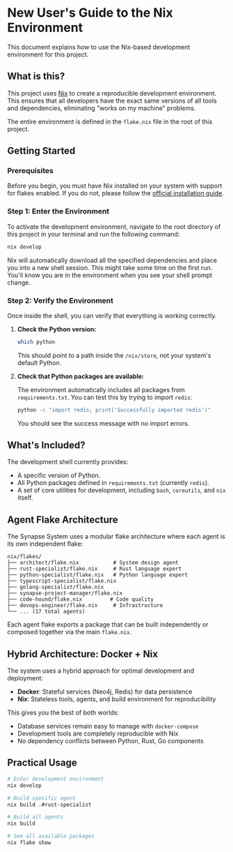# New User's Guide to the Nix Environment

This document explains how to use the Nix-based development environment for this project.

## What is this?

This project uses [Nix](https://nixos.org/) to create a reproducible development environment. This ensures that all developers have the exact same versions of all tools and dependencies, eliminating "works on my machine" problems.

The entire environment is defined in the `flake.nix` file in the root of this project.

## Getting Started

### Prerequisites

Before you begin, you must have Nix installed on your system with support for flakes enabled. If you do not, please follow the [official installation guide](https://nixos.org/download.html).

### Step 1: Enter the Environment

To activate the development environment, navigate to the root directory of this project in your terminal and run the following command:

```bash
nix develop
```

Nix will automatically download all the specified dependencies and place you into a new shell session. This might take some time on the first run. You'll know you are in the environment when you see your shell prompt change.

### Step 2: Verify the Environment

Once inside the shell, you can verify that everything is working correctly.

1.  **Check the Python version:**

    ```bash
    which python
    ```

    This should point to a path inside the `/nix/store`, not your system's default Python.

2.  **Check that Python packages are available:**

    The environment automatically includes all packages from `requirements.txt`. You can test this by trying to import `redis`:

    ```bash
    python -c "import redis; print('Successfully imported redis')"
    ```

    You should see the success message with no import errors.

## What's Included?

The development shell currently provides:

- A specific version of Python.
- All Python packages defined in `requirements.txt` (currently `redis`).
- A set of core utilities for development, including `bash`, `coreutils`, and `nix` itself.

## Agent Flake Architecture

The Synapse System uses a modular flake architecture where each agent is its own independent flake:

```
nix/flakes/
├── architect/flake.nix           # System design agent
├── rust-specialist/flake.nix     # Rust language expert
├── python-specialist/flake.nix   # Python language expert
├── typescript-specialist/flake.nix
├── golang-specialist/flake.nix
├── synapse-project-manager/flake.nix
├── code-hound/flake.nix         # Code quality
├── devops-engineer/flake.nix     # Infrastructure
└── ... (17 total agents)
```

Each agent flake exports a package that can be built independently or composed together via the main `flake.nix`.

## Hybrid Architecture: Docker + Nix

The system uses a hybrid approach for optimal development and deployment:

- **Docker**: Stateful services (Neo4j, Redis) for data persistence
- **Nix**: Stateless tools, agents, and build environment for reproducibility

This gives you the best of both worlds:
- Database services remain easy to manage with `docker-compose`
- Development tools are completely reproducible with Nix
- No dependency conflicts between Python, Rust, Go components

## Practical Usage

```bash
# Enter development environment
nix develop

# Build specific agent
nix build .#rust-specialist

# Build all agents
nix build

# See all available packages
nix flake show
```

